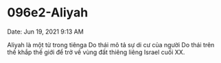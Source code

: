 # 096e2-Aliyah

Date: Jun 19, 2021 9:13 AM

Aliyah là một từ trong tiênga Do thái mô tả sự di cư của người Do thái trên thế khắp thế giới để trở về vùng đất thiêng liêng Israel cuối XX.